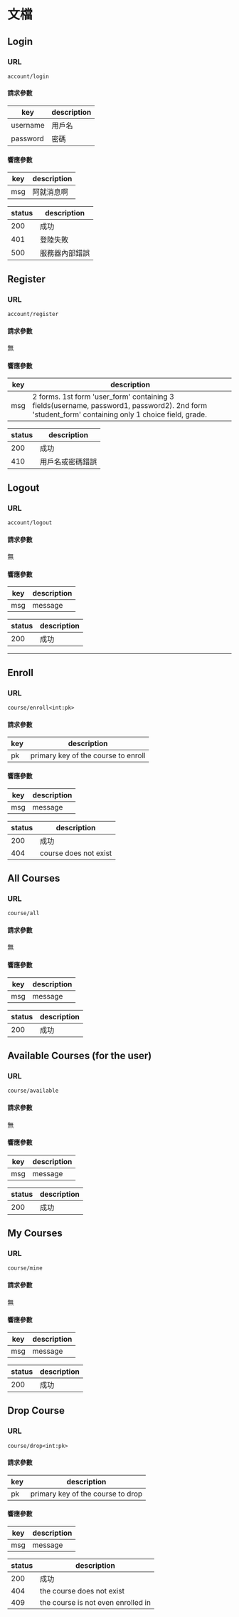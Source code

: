 # 文檔
## Login
### URL
`account/login`
#### 請求參數
|key|description|
|--------|--------|
|username|用戶名|
|password|密碼|
#### 響應參數
|key|description|
|---|-------|
|msg|阿就消息啊|

|status|description|
|----|---|
|200|成功|
|401|登陸失敗|
|500|服務器內部錯誤|

## Register
### URL
`account/register`
#### 請求參數
無
#### 響應參數
|key|description|
|---|-------|
|msg|2 forms. 1st form 'user_form' containing 3 fields(username, password1, password2). 2nd form 'student_form' containing only 1 choice field, grade.|

|status|description|
|----|---|
|200|成功|
|410|用戶名或密碼錯誤|

## Logout
### URL
`account/logout`
#### 請求參數
無
#### 響應參數
|key|description|
|---|-------|
|msg|message|

|status|description|
|----|---|
|200|成功|
---
## Enroll
### URL
`course/enroll<int:pk>`
#### 請求參數
|key|description|
|--------|--------|
|pk|primary key of the course to enroll|
#### 響應參數
|key|description|
|---|-------|
|msg|message|

|status|description|
|----|---|
|200|成功|
|404|course does not exist|

## All Courses
### URL
`course/all`
#### 請求參數
無
#### 響應參數
|key|description|
|---|-------|
|msg|message|

|status|description|
|----|---|
|200|成功|

## Available Courses (for the user)
### URL
`course/available`
#### 請求參數
無
#### 響應參數
|key|description|
|---|-------|
|msg|message|

|status|description|
|----|---|
|200|成功|

## My Courses
### URL
`course/mine`
#### 請求參數
無
#### 響應參數
|key|description|
|---|-------|
|msg|message|

|status|description|
|----|---|
|200|成功|

## Drop Course
### URL
`course/drop<int:pk>`
#### 請求參數
|key|description|
|--------|--------|
|pk|primary key of the course to drop|
#### 響應參數
|key|description|
|---|-------|
|msg|message|

|status|description|
|----|---|
|200|成功|
|404|the course does not exist|
|409|the course is not even enrolled in|
